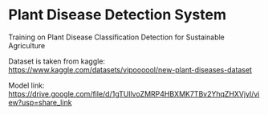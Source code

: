 # Plant Disease Detection System
Training on Plant Disease Classification Detection for Sustainable Agriculture

Dataset is taken from kaggle:
https://www.kaggle.com/datasets/vipoooool/new-plant-diseases-dataset

Model link:
https://drive.google.com/file/d/1gTUllvoZMRP4HBXMK7TBv2YhqZHXVjyl/view?usp=share_link
